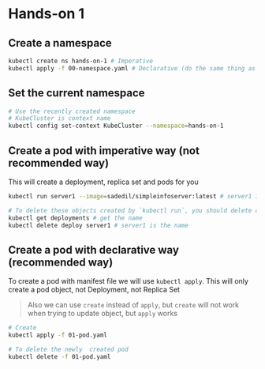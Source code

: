 # Hands-on 1

## Create a namespace

```bash
kubectl create ns hands-on-1 # Imperative
kubectl apply -f 00-namespace.yaml # Declarative (do the same thing as above)
```

## Set the current namespace
```bash
# Use the recently created namespace
# KubeCluster is context name
kubectl config set-context KubeCluster --namespace=hands-on-1
```

## Create a pod with imperative way (not recommended way)

This  will create a deployment, replica set and pods for you

```bash
kubectl run server1 --image=sadedil/simpleinfoserver:latest # server1 is just an alias

# To delete these objects created by `kubectl run`, you should delete deployment
kubectl get deployments # get the name
kubectl delete deploy server1 # server1 is the name
```

## Create a pod with declarative way (recommended way)
To create a pod with manifest file we will use `kubectl apply`. This will only create a pod object, not Deployment, not Replica Set

>Also we can use `create` instead of `apply`, but `create` will not work when trying to update object, but `apply` works

```bash
# Create
kubectl apply -f 01-pod.yaml

# To delete the newly  created pod
kubectl delete -f 01-pod.yaml
```